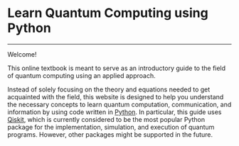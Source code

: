 # Learn Quantum Computing using Python
<hr></hr>

Welcome!

This online textbook is meant to serve as an introductory guide to the field of quantum computing using an applied approach. 

Instead of solely focusing on the theory and equations needed to get acquainted with the field, this website is designed to help you understand the necessary concepts to learn quantum computation, communication, and information by using code written in [Python](https://www.python.org/). In particular, this guide uses [Qiskit](https://qiskit.org/), which is currently considered to be the most popular Python package for the implementation, simulation, and execution of quantum programs. However, other packages might be supported in the future.